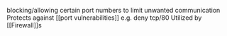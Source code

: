 blocking/allowing certain port numbers to limit unwanted communication
Protects against [[port vulnerabilities]] 
e.g. deny tcp/80
Utilized by [[Firewall]]s